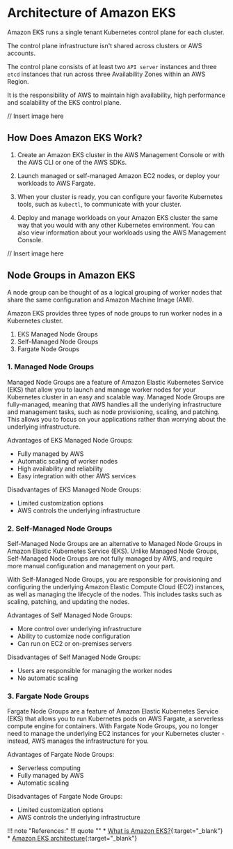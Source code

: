 # Architecture of Amazon EKS

Amazon EKS runs a single tenant Kubernetes control plane for each cluster.

The control plane infrastructure isn't shared across clusters or AWS accounts.

The control plane consists of at least two `API server` instances and three `etcd` instances that run across three Availability Zones within an AWS Region.

It is the responsibility of AWS to maintain high availability, high performance and scalability of the EKS control plane.

// Insert image here


## How Does Amazon EKS Work?

1. Create an Amazon EKS cluster in the AWS Management Console or with the AWS CLI or one of the AWS SDKs.

2. Launch managed or self-managed Amazon EC2 nodes, or deploy your workloads to AWS Fargate.

3. When your cluster is ready, you can configure your favorite Kubernetes tools, such as `kubectl`, to communicate with your cluster.

4. Deploy and manage workloads on your Amazon EKS cluster the same way that you would with any other Kubernetes environment. You can also view information about your workloads using the AWS Management Console.

// Insert image here


## Node Groups in Amazon EKS

A node group can be thought of as a logical grouping of worker nodes that share the same configuration and Amazon Machine Image (AMI).

Amazon EKS provides three types of node groups to run worker nodes in a Kubernetes cluster.

1. EKS Managed Node Groups
2. Self-Managed Node Groups
3. Fargate Node Groups

### 1. Managed Node Groups

Managed Node Groups are a feature of Amazon Elastic Kubernetes Service (EKS) that allow you to launch and manage worker nodes for your Kubernetes cluster in an easy and scalable way. Managed Node Groups are fully-managed, meaning that AWS handles all the underlying infrastructure and management tasks, such as node provisioning, scaling, and patching. This allows you to focus on your applications rather than worrying about the underlying infrastructure.

Advantages of EKS Managed Node Groups:

- Fully managed by AWS
- Automatic scaling of worker nodes
- High availability and reliability
- Easy integration with other AWS services

Disadvantages of EKS Managed Node Groups:

- Limited customization options
- AWS controls the underlying infrastructure


### 2. Self-Managed Node Groups

Self-Managed Node Groups are an alternative to Managed Node Groups in Amazon Elastic Kubernetes Service (EKS). Unlike Managed Node Groups, Self-Managed Node Groups are not fully managed by AWS, and require more manual configuration and management on your part.

With Self-Managed Node Groups, you are responsible for provisioning and configuring the underlying Amazon Elastic Compute Cloud (EC2) instances, as well as managing the lifecycle of the nodes. This includes tasks such as scaling, patching, and updating the nodes.

Advantages of Self Managed Node Groups:

- More control over underlying infrastructure
- Ability to customize node configuration
- Can run on EC2 or on-premises servers

Disadvantages of Self Managed Node Groups:

- Users are responsible for managing the worker nodes
- No automatic scaling


### 3. Fargate Node Groups

Fargate Node Groups are a feature of Amazon Elastic Kubernetes Service (EKS) that allows you to run Kubernetes pods on AWS Fargate, a serverless compute engine for containers. With Fargate Node Groups, you no longer need to manage the underlying EC2 instances for your Kubernetes cluster - instead, AWS manages the infrastructure for you.

Advantages of Fargate Node Groups:

- Serverless computing
- Fully managed by AWS
- Automatic scaling

Disadvantages of Fargate Node Groups:

- Limited customization options
- AWS controls the underlying infrastructure


!!! note "References:"
    !!! quote ""
        * [What is Amazon EKS?]{:target="_blank"}
        * [Amazon EKS architecture]{:target="_blank"}


<!-- Hyperlinks -->
[What is Amazon EKS?]: https://docs.aws.amazon.com/eks/latest/userguide/what-is-eks.html
[Amazon EKS architecture]: https://docs.aws.amazon.com/eks/latest/userguide/eks-architecture.html